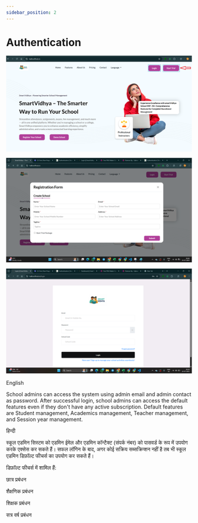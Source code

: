 ```yaml
---
sidebar_position: 2
---
```


# Authentication

![e-School SaaS](../static/images/schooladmin/school-login-signup.png)

![e-School SaaS](../static/images/schooladmin/school-registration.png)

![e-School SaaS](../static/images/schooladmin/school-login.png)

English

School admins can access the system using admin email and admin contact as password. After successful login, school admins can access the default features even if they don't have any active subscription. Default features are Student management, Academics management, Teacher management, and Session year management. 


हिन्दी

स्कूल एडमिन सिस्टम को एडमिन ईमेल और एडमिन कॉन्टैक्ट (संपर्क नंबर) को पासवर्ड के रूप में उपयोग करके एक्सेस कर सकते हैं। सफल लॉगिन के बाद, अगर कोई सक्रिय सब्सक्रिप्शन नहीं है तब भी स्कूल एडमिन डिफ़ॉल्ट फीचर्स का उपयोग कर सकते हैं।

डिफ़ॉल्ट फीचर्स में शामिल हैं:

छात्र प्रबंधन

शैक्षणिक प्रबंधन

शिक्षक प्रबंधन

सत्र वर्ष प्रबंधन